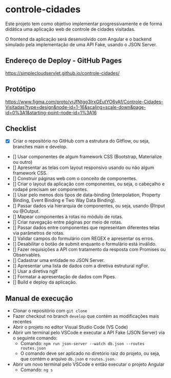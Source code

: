 # controle-cidades 

Este projeto tem como objetivo implementar progressivamente e de forma didática uma aplicação web 
de controle de cidades visitadas.

O frontend da aplicação será desenvolvido com Angular e o backend simulado pela implementação de uma API Fake, usando o JSON Server.

## Endereço de Deploy - GitHub Pages

https://simplecloudservlet.github.io/controle-cidades/

## Protótipo

https://www.figma.com/proto/vrJfNtgg3IrxGEutYO6yAf/Controle-Cidades-Visitadas?type=design&node-id=1-16&scaling=scale-down&page-id=0%3A1&starting-point-node-id=1%3A16

## Checklist

- [x] Criar o repositório no GitHub com a estrutura do Gitflow, ou seja, branches main e develop. 
- [] Usar componentes de algum framework CSS (Bootstrap, Materialize ou outro)
- [] Apresentar as telas com layout responsivo usando ou não algum framework CSS.
- [] Construir páginas web com o conceito de componentes.
- [] Criar o layout da aplicação com componentes, ou seja, o cabeçalho e rodapé precisam ser componentes.
- [] Usar pelo menos dois tipos de data-binding (Interpolation, Property Binding, Event Binding e Two Way Data Binding).
- [] Passar dados via hierarquia de componentes, ou seja, usando @Input ou @Output.
- [] Mapear componentes à rotas no módulo de rotas.
- [] Criar navegação entre páginas por meio de rotas.
- [] Passar dados entre componentes que representam diferentes telas via parâmetros de rotas.
- [] Validar campos do formulário com REGEX e apresentar os erros.
- [] Desabilitar o botão de submit enquanto o formulário está inválido.
- [] Fazer requisições a API com tratamento da resposta com Promises ou Observables.
- [] Cadastrar uma entidade no JSON Server.
- [] Apresentar uma lista de dados com a diretiva estrutural ngFor.
- [] Usar a diretiva ngIf
- [] Formatar a apresentação de dados com Pipes.
- [] Build e deploy da aplicação.

## Manual de execução
- Clonar o repositório com `git clone`
- Fazer checkout no branch `develop` que contém as modificações mais recentes
- Abrir o projeto no editor Visual Studio Code (VS Code)
- Abrir um terminal pelo VSCode e executar a API Fake (JSON Server) via o seguinte comando:
    - Comando: `npm run json-server --watch db.json --routes routes.json`
    - O comando deve ser aplicado no diretório raiz do projeto, ou seja, que contém o arquivo `db.json` e `routes.json`.
- Abrir um novo terminal pelo VSCode e então executar o projeto Angular
    - Comando: `ng s`
